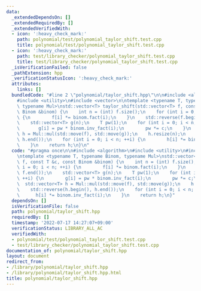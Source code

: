 ```yaml
---
data:
  _extendedDependsOn: []
  _extendedRequiredBy: []
  _extendedVerifiedWith:
  - icon: ':heavy_check_mark:'
    path: polynomial/test/polynomial_taylor_shift.test.cpp
    title: polynomial/test/polynomial_taylor_shift.test.cpp
  - icon: ':heavy_check_mark:'
    path: test/library_checker/polynomial_taylor_shift.test.cpp
    title: test/library_checker/polynomial_taylor_shift.test.cpp
  _isVerificationFailed: false
  _pathExtension: hpp
  _verificationStatusIcon: ':heavy_check_mark:'
  attributes:
    links: []
  bundledCode: "#line 2 \"polynomial/taylor_shift.hpp\"\n\n#include <algorithm>\n\
    #include <utility>\n#include <vector>\n\ntemplate <typename T, typename Binom,\
    \ typename Mul>\nstd::vector<T> taylor_shift(std::vector<T> f, const T &c, const\
    \ Binom &binom) {\n    int n = (int) f.size();\n    for (int i = 0; i < n; ++i)\
    \ {\n        f[i] *= binom.fact(i);\n    }\n    std::reverse(f.begin(), f.end());\n\
    \    std::vector<T> g(n);\n    T pw(1);\n    for (int i = 0; i < n; ++i) {\n \
    \       g[i] = pw * binom.inv_fact(i);\n        pw *= c;\n    }\n    std::vector<T>\
    \ h = Mul::mul(std::move(f), std::move(g));\n    h.resize(n);\n    std::reverse(h.begin(),\
    \ h.end());\n    for (int i = 0; i < n; ++i) {\n        h[i] *= binom.inv_fact(i);\n\
    \    }\n    return h;\n}\n"
  code: "#pragma once\n\n#include <algorithm>\n#include <utility>\n#include <vector>\n\
    \ntemplate <typename T, typename Binom, typename Mul>\nstd::vector<T> taylor_shift(std::vector<T>\
    \ f, const T &c, const Binom &binom) {\n    int n = (int) f.size();\n    for (int\
    \ i = 0; i < n; ++i) {\n        f[i] *= binom.fact(i);\n    }\n    std::reverse(f.begin(),\
    \ f.end());\n    std::vector<T> g(n);\n    T pw(1);\n    for (int i = 0; i < n;\
    \ ++i) {\n        g[i] = pw * binom.inv_fact(i);\n        pw *= c;\n    }\n  \
    \  std::vector<T> h = Mul::mul(std::move(f), std::move(g));\n    h.resize(n);\n\
    \    std::reverse(h.begin(), h.end());\n    for (int i = 0; i < n; ++i) {\n  \
    \      h[i] *= binom.inv_fact(i);\n    }\n    return h;\n}"
  dependsOn: []
  isVerificationFile: false
  path: polynomial/taylor_shift.hpp
  requiredBy: []
  timestamp: '2022-07-17 14:27:07+09:00'
  verificationStatus: LIBRARY_ALL_AC
  verifiedWith:
  - polynomial/test/polynomial_taylor_shift.test.cpp
  - test/library_checker/polynomial_taylor_shift.test.cpp
documentation_of: polynomial/taylor_shift.hpp
layout: document
redirect_from:
- /library/polynomial/taylor_shift.hpp
- /library/polynomial/taylor_shift.hpp.html
title: polynomial/taylor_shift.hpp
---
```

